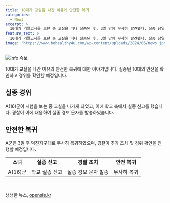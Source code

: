 ```yaml
---
title: 10대가 교실을 나간 이유와 안전한 복귀
categories:
  - News
excerpt: >
  10대가 기말고사를 보던 중 교실을 떠나 실종된 후, 3일 만에 무사히 발견됐다. 실종 당일 학교에서 사라진 A군에 대한 경찰의 실종 신고와 수사가 이뤄졌고, A군은 덕진지구대로 직접 찾아와 안전한 상태임이 확인됐다.경찰은 A군의 실종 사유를 조사할 예정이다.
feature_text: >
  10대가 기말고사를 보던 중 교실을 떠나 실종된 후, 3일 만에 무사히 발견됐다. 실종 당일 학교에서 사라진 A군에 대한 경찰의 실종 신고와 수사가 이뤄졌고, A군은 덕진지구대로 직접 찾아와 안전한 상태임이 확인됐다.경찰은 A군의 실종 사유를 조사할 예정이다.
image: 'https://www.behealthy4u.com/wp-content/uploads/2024/06/news.jpg'
---
```


<p><img src="https://www.behealthy4u.com/wp-content/uploads/2024/06/news.jpg" alt="info 속보" /></p>

<p>10대가 교실을 나간 이유와 안전한 복귀에 대한 이야기입니다. 실종된 10대의 안전을 확인하고 경위를 확인할 예정입니다.</p>

<h2 data-ke-size="size26">실종 경위</h2>

<p data-ke-size="size16">A(16)군이 시험을 보는 중 교실을 나가게 되었고, 이에 학교 측에서 실종 신고를 했습니다. 경찰이 이에 대응하여 실종 경보 문자를 발송하였습니다.</p>

<h2 data-ke-size="size26">안전한 복귀</h2>

<p data-ke-size="size16">A군은 3일 후 덕진지구대로 무사히 복귀하였으며, 경찰이 추가 조치 및 경위 확인을 진행할 예정입니다.</p>

<table>
  <tr>
    <td style="text-align: center; height: 17px;"><b>소녀</b></td>
    <td style="text-align: center; height: 17px;"><b>실종 신고</b></td>
    <td style="text-align: center; height: 17px;"><b>경찰 조치</b></td>
    <td style="text-align: center; height: 17px;"><b>안전 복귀</b></td>
  </tr>
  <tr>
    <td style="height: 17px;">A(16)군</td>
    <td style="text-align: center; height: 17px;">학교 실종 신고</td>
    <td style="text-align: center; height: 17px;">실종 경보 문자 발송</td>
    <td style="text-align: center; height: 17px;">무사히 복귀</td>
  </tr>
</table>

<p data-ke-size="size16">&nbsp;</p>
생생한 뉴스, <a href="https://opensis.kr" rel="dofollow">opensis.kr</a>


